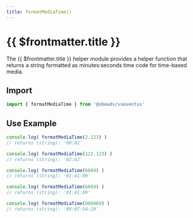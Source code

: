 ```yaml
---
title: formatMediaTime()
---
```



<script setup>
    import DocsPackageVersion from '../../../src/views/compos/DocsPackageVersion.vue'
</script>



# {{ $frontmatter.title }}

The {{ $frontmatter.title }} helper module provides a helper function that returns a string formatted as minutes:seconds time code for time-based media.






## Import

```javascript
import { formatMediaTime } from '@obewds/vueventus'
```






## Use Example

```javascript
console.log( formatMediaTime(2.123) )
// returns (string): '00:02'

console.log( formatMediaTime(122.123) )
// returns (string): '02:02'

console.log( formatMediaTime(6069) )
// returns (string): '01:41:09'

console.log( formatMediaTime(6069) )
// returns (string): '01:41:09'

console.log( formatMediaTime(806069) )
// returns (string): '09:07:54:29'
```






<DocsPackageVersion/>
